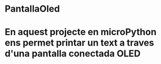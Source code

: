 # PantallaOled

# En aquest projecte en microPython ens permet printar un text a traves d'una pantalla conectada OLED
